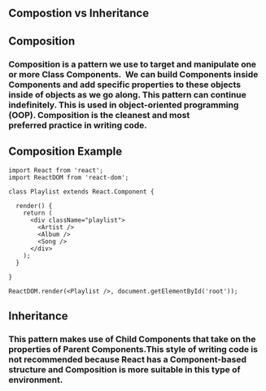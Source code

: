 ## Compostion vs Inheritance

## Composition

### Composition is a pattern we use to target and manipulate one or more Class Components.  We can build Components inside Components and add specific properties to these objects inside of objects as we go along. This pattern can continue indefinitely. This is used in object-oriented programming (OOP). Composition is the cleanest and most preferred practice in writing code.

## Composition Example

```
import React from 'react';
import ReactDOM from 'react-dom';

class Playlist extends React.Component {

  render() {
    return (
      <div className="playlist">
        <Artist />
        <Album />
        <Song />
      </div>
    );
  }

}

ReactDOM.render(<Playlist />, document.getElementById('root'));

```

## Inheritance

### This pattern makes use of Child Components that take on the properties of Parent Components.This style of writing code is not recommended because React has a Component-based structure and Composition is more suitable in this type of environment.  
